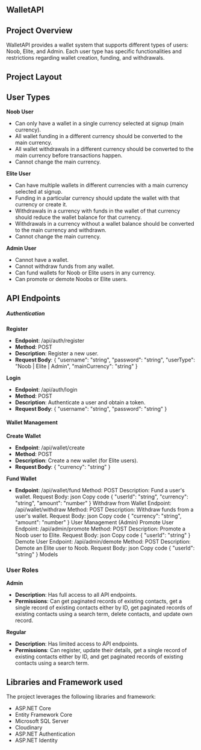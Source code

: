 ## WalletAPI

## Project Overview
WalletAPI provides a wallet system that supports different types of users: Noob, Elite, and Admin. Each user type has specific functionalities and restrictions regarding wallet creation, funding, and withdrawals.

## Project Layout

## User Types
**Noob User**
- Can only have a wallet in a single currency selected at signup (main currency).
- All wallet funding in a different currency should be converted to the main currency.
- All wallet withdrawals in a different currency should be converted to the main currency before transactions happen.
- Cannot change the main currency.
  
**Elite User**
- Can have multiple wallets in different currencies with a main currency selected at signup.
- Funding in a particular currency should update the wallet with that currency or create it.
- Withdrawals in a currency with funds in the wallet of that currency should reduce the wallet balance for that currency.
- Withdrawals in a currency without a wallet balance should be converted to the main currency and withdrawn.
- Cannot change the main currency.
  
**Admin User**
- Cannot have a wallet.
- Cannot withdraw funds from any wallet.
- Can fund wallets for Noob or Elite users in any currency.
- Can promote or demote Noobs or Elite users.

## API Endpoints
##### Authentication

**Register**
- **Endpoint**: /api/auth/register
- **Method**: POST
- **Description**: Register a new user.
- **Request Body**:
{
  "username": "string",
  "password": "string",
  "userType": "Noob | Elite | Admin",
  "mainCurrency": "string"
}

**Login**
- **Endpoint**: /api/auth/login
- **Method**: POST
- **Description**: Authenticate a user and obtain a token.
- **Request Body**:
{
  "username": "string",
  "password": "string"
}

#### Wallet Management
**Create Wallet**
- **Endpoint**: /api/wallet/create
- **Method**: POST
- **Description**: Create a new wallet (for Elite users).
- **Request Body**:
{
  "currency": "string"
}

**Fund Wallet**
- **Endpoint**: /api/wallet/fund
Method: POST
Description: Fund a user's wallet.
Request Body:
json
Copy code
{
  "userId": "string",
  "currency": "string",
  "amount": "number"
}
Withdraw from Wallet
Endpoint: /api/wallet/withdraw
Method: POST
Description: Withdraw funds from a user's wallet.
Request Body:
json
Copy code
{
  "currency": "string",
  "amount": "number"
}
User Management (Admin)
Promote User
Endpoint: /api/admin/promote
Method: POST
Description: Promote a Noob user to Elite.
Request Body:
json
Copy code
{
  "userId": "string"
}
Demote User
Endpoint: /api/admin/demote
Method: POST
Description: Demote an Elite user to Noob.
Request Body:
json
Copy code
{
  "userId": "string"
}
Models

### User Roles

**Admin**

-   **Description**: Has full access to all API endpoints.
-   **Permissions**: Can get paginated records of existing contacts, get a single record of existing contacts either by ID, get paginated records of existing contacts using a search term, delete contacts, and update own record.

**Regular**

-   **Description**: Has limited access to API endpoints.
-   **Permissions**: Can register, update their details, get a single record of existing contacts either by ID, and get paginated records of existing contacts using a search term.

## Libraries and Framework used
The project leverages the following libraries and framework:
- ASP.NET Core
- Entity Framework Core
- Microsoft SQL Server
- Cloudinary
- ASP.NET Authentication
- ASP.NET Identity

 
 
